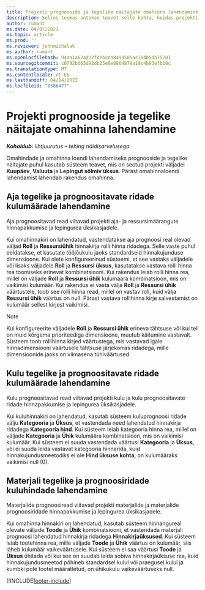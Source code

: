 ```yaml
---
title: Projekti prognooside ja tegelike näitajate omahinna lahendamine
description: Selles teemas antakse teavet selle kohta, kuidas projekti prognooside ja tegelike näitajate omahinda lahendatakse.
author: rumant
ms.date: 04/07/2021
ms.topic: article
ms.prod: ''
ms.reviewer: johnmichalak
ms.author: rumant
ms.openlocfilehash: 94aa1a62ad17fdeb3da8499585ac704b5db75701
ms.sourcegitcommit: c0792bd65d92db25e0e8864879a19c4b93efb10c
ms.translationtype: MT
ms.contentlocale: et-EE
ms.lasthandoff: 04/14/2022
ms.locfileid: "8586477"
---
```

# <a name="resolve-cost-prices-on-project-estimates-and-actuals"></a>Projekti prognooside ja tegelike näitajate omahinna lahendamine 

_**Kohaldub:** lihtjuurutus – tehing näidisarvelusega_

Omahindade ja omahinna loendi lahendamiseks prognooside ja tegelike näitajate puhul kasutab süsteem teavet, mis on seotud projekti väljadel **Kuupäev**, **Valuuta** ja **Lepingut sõlmiv üksus**. Pärast omahinnaloendi lahendamist lahendab rakendus omahinna.

## <a name="resolving-cost-rates-on-actual-and-estimate-lines-for-time"></a>Aja tegelike ja prognoositavate ridade kulumäärade lahendamine

Aja prognoositavad read viitavad projekti aja- ja ressursimäärangute hinnapakkumise ja lepingurea üksikasjadele.

Kui omahinnakiri on lahendatud, vastendatakse aja prognoosi real olevad väljad **Roll** ja **Ressursiühik** hinnakirja rolli hinna ridadega. Selle vaste puhul eeldatakse, et kasutate tööjõukulu jaoks standardseid hinnakujunduse dimensioone. Kui olete konfigureerinud süsteemi, et see vastaks väljadele või lisaks väljadele **Roll** ja **Ressursi üksus**, kasutatakse vastava rolli hinna rea toomiseks erinevat kombinatsiooni. Kui rakendus leiab rolli hinna rea, millel on väljade **Roll** ja **Ressursi ühik** kulumäära kombinatsioon, mis on vaikimisi kulumäär. Kui rakendus ei vasta välja **Roll** ja **Ressursi ühik** väärtustele, toob see rolli hinna read, millel on vastav roll, kuid välja **Ressursi ühik** väärtus on null. Pärast vastava rollihinna kirje salvestamist on kulumäär sellest kirjest vaikimisi. 

> [!NOTE]
> Kui konfigureerite väljadele **Roll** ja **Ressursi ühik** erineva tähtsuse või kui teil on muid kõrgema prioriteediga dimensioone, muutub käitumine vastavalt. Süsteem toob rollihinna kirjed väärtustega, mis vastavad igale hinnadimensiooni väärtusele tähtsuse järjekorras ridadega, mille dimensioonide jaoks on viimasena tühiväärtused.

## <a name="resolving-cost-rates-on-actual-and-estimate-lines-for-expense"></a>Kulu tegelike ja prognoositavate ridade kulumäärade lahendamine

Kulu prognoositavad read viitavad projekti kulu ja kulu prognoositavate ridade hinnapakkumise ja lepingurea üksikasjadele.

Kui kuluhinnakiri on lahendatud, kasutab süsteem kuluprognoosi ridade välju **Kategooria** ja **Üksus**, et vastendada need lahendatud hinnakirja ridadega **Kategooria hind**. Kui süsteem leiab kategooria hinna rea, millel on väljade **Kategooria** ja **Ühik** kulumäära kombinatsioon, mis on vaikimisi kulumäär. Kui süsteem ei suuda vastendada väärtusi **Kategooria** ja **Üksus**, või ei suuda leida vastavat kategooria hinnarida, kuid hinnakujundusmeetodiks ei ole **Hind üksuse kohta**, on kulumääraks vaikimisi null (0).

## <a name="resolving-cost-rates-on-actual-and-estimate-lines-for-material"></a>Materjali tegelike ja prognoosiridade kuluhindade lahendamine

Materjalide prognoosiread viitavad projekti materjalide ja materjalide prognoosiridade hinnapakkumise ja lepingurea üksikasjadele.

Kui omahinna hinnakiri on lahendatud, kasutab süsteem hinnangureal olevate väljade **Toode** ja **Ühik** kombinatsiooni, et vastendada materjali prognoosi lahendatud hinnakirja ridadega **Hinnakirjaüksused**. Kui süsteem leiab tootehinna rea, mille väljade **Toode** ja **Ühik** väärtus on kulumäär, siis läheb kulumäär vaikeväärtusele. Kui süsteem ei saa väärtusi **Toode** ja **Üksus** ühitada või kui see on suudab leida sobiva hinnakirjaüksuse rea, kuid hinnakujundusmeetod põhineb standardsel kulul või praegusel kulul ja kumbki pole tootel määratletud, on ühikukulu vaikeväärtuseks null.


[!INCLUDE[footer-include](../../includes/footer-banner.md)]
